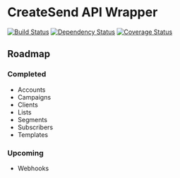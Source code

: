 # CreateSend API Wrapper

[![Build Status](https://travis-ci.org/nufyoot/createsend-node.png?branch=master)](https://travis-ci.org/nufyoot/createsend-node) [![Dependency Status](https://gemnasium.com/nufyoot/createsend-node.png)](https://gemnasium.com/nufyoot/createsend-node) [![Coverage Status](https://coveralls.io/repos/nufyoot/createsend-node/badge.png?branch=master)](https://coveralls.io/r/nufyoot/createsend-node?branch=master)


## Roadmap

### Completed

* Accounts
* Campaigns
* Clients
* Lists
* Segments
* Subscribers
* Templates

### Upcoming

* Webhooks